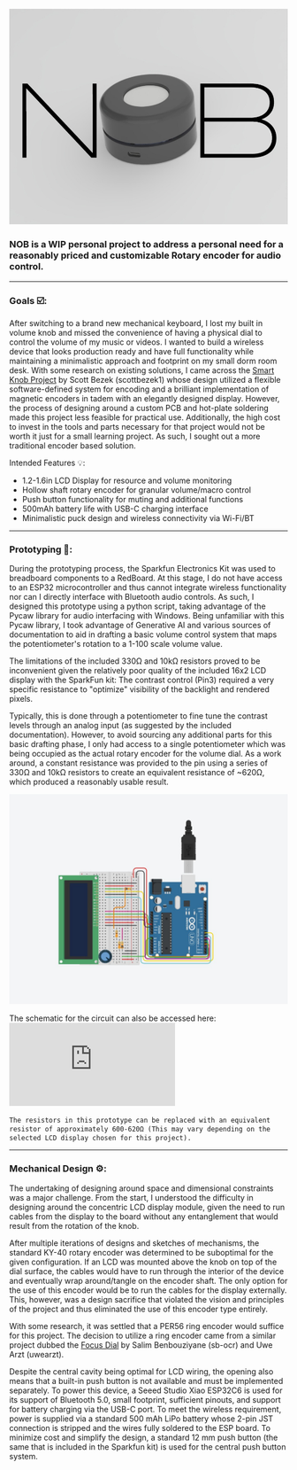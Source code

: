 ![Nob Banner](https://github.com/PotatoSlop/Nob/blob/main/docs/images/Nob_Thumbnail_Text.jpg)
### NOB is a WIP personal project to address a personal need for a reasonably priced and customizable Rotary encoder for audio control. 
---
### Goals ☑️:
After switching to a brand new mechanical keyboard, I lost my built in volume knob and missed the convenience of having a physical dial to control the volume of my music or videos. 
I wanted to build a wireless device that looks production ready and have full functionality while maintaining a minimalistic approach and footprint on my small dorm room desk. With some research on existing solutions, I came across the [Smart Knob Project](https://github.com/scottbez1/smartknob) by Scott Bezek (scottbezek1) whose design utilized a flexible software-defined system for encoding and a brilliant implementation of magnetic encoders in tadem with an elegantly designed display. However, the process of designing around a custom PCB and hot-plate soldering made this project less feasible for practical use. Additionally, the high cost to invest in the tools and parts necessary for that project would not be worth it just for a small learning project. As such, I sought out a more traditional encoder based solution.

Intended Features 💡:
- 1.2-1.6in LCD Display for resource and volume monitoring
- Hollow shaft rotary encoder for granular volume/macro control
- Push button functionality for muting and additional functions
- 500mAh battery life with USB-C charging interface
- Minimalistic puck design and wireless connectivity via Wi-Fi/BT

---
### Prototyping 📝:
  During the prototyping process, the Sparkfun Electronics Kit was used to breadboard components to a RedBoard. At this stage, I do not have access to an ESP32 microcontroller and thus cannot integrate wireless functionality nor can I directly interface with Bluetooth audio controls. As such, I designed this prototype using a python script, taking advantage of the Pycaw library for audio interfacing with Windows. Being unfamiliar with this Pycaw library, I took advantage of Generative AI and various sources of documentation to aid in drafting a basic volume control system that maps the potentiometer's rotation to a 1-100 scale volume value.

  The limitations of the included 330Ω and 10kΩ resistors proved to be inconvenient given the relatively poor quality of the included 16x2 LCD display with the SparkFun kit: The contrast control (Pin3) required a very specific resistance to "optimize" visibility of the backlight and rendered pixels. 

  Typically, this is done through a potentiometer to fine tune the contrast levels through an analog input (as suggested by the included documentation). However, to avoid sourcing any additional parts for this basic drafting phase, I only had access to a single potentiometer which was being occupied as the actual rotary encoder for the volume dial. As a work around, a constant resistance was provided to the pin using a series of 330Ω and 10kΩ resistors to create an equivalent resistance of ~620Ω, which produced a reasonably usable result.

![Overview of the breadboard prototype](https://github.com/PotatoSlop/Nob/blob/main/docs/images/Circuit%20TinkerCAD.jpg)

The schematic for the circuit can also be accessed here: ![Schematic of Prototype Circuit](https://github.com/PotatoSlop/Nob/blob/main/docs/images/Prototype%20Volume%20Control%20Schematic.pdf)

    The resistors in this prototype can be replaced with an equivalent resistor of approximately 600-620Ω (This may vary depending on the selected LCD display chosen for this project).

---

### Mechanical Design ⚙️:
  The undertaking of designing around space and dimensional constraints was a major challenge. From the start, I understood the difficulty in designing around the concentric LCD display module, given the need to run cables from the display to the board without any entanglement that would result from the rotation of the knob. 

  After multiple iterations of designs and sketches of mechanisms, the standard KY-40 rotary encoder was determined to be suboptimal for the given configuration. If an LCD was mounted above the knob on top of the dial surface, the cables would have to run through the interior of the device and eventually wrap around/tangle on the encoder shaft. The only option for the use of this encoder would be to run the cables for the display externally. This, however, was a design sacrifice that violated the vision and principles of the project and thus eliminated the use of this encoder type entirely. 

  With some research, it was settled that a PER56 ring encoder would suffice for this project. The decision to utilize a ring encoder came from a similar project dubbed the [Focus Dial](https://github.com/sb-ocr/focus-dial) by Salim Benbouziyane (sb-ocr) and Uwe Arzt (uwearzt). 

  Despite the central cavity being optimal for LCD wiring, the opening also means that a built-in push button is not available and must be implemented separately. To power this device, a Seeed Studio Xiao ESP32C6 is used for its support of Bluetooth 5.0, small footprint, sufficient pinouts, and support for battery charging via the USB-C port. To meet the wireless requirement, power is supplied via a standard 500 mAh LiPo battery whose 2-pin JST connection is stripped and the wires fully soldered to the ESP board. To minimize cost and simplify the design, a standard 12 mm push button (the same that is included in the Sparkfun kit) is used for the central push button system. 

